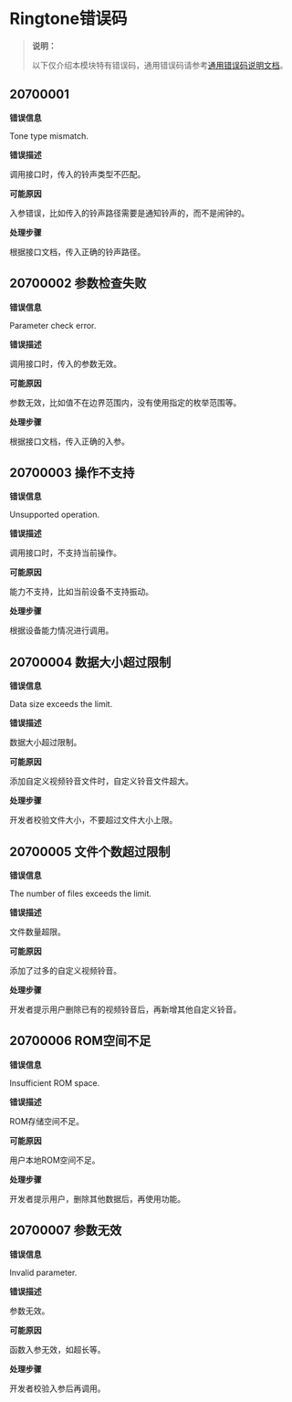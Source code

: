 # Ringtone错误码
<!--Kit: Audio Kit-->
<!--Subsystem: Multimedia-->
<!--Owner: @songshenke-->
<!--Designer: @caixuejiang; @hao-liangfei; @zhanganxiang-->
<!--Tester: @Filger-->
<!--Adviser: @zengyawen-->

> **说明：**
>
> 以下仅介绍本模块特有错误码，通用错误码请参考[通用错误码说明文档](../errorcode-universal.md)。

## 20700001

**错误信息**

Tone type mismatch.

**错误描述**

调用接口时，传入的铃声类型不匹配。

**可能原因**

入参错误，比如传入的铃声路径需要是通知铃声的，而不是闹钟的。

**处理步骤**

根据接口文档，传入正确的铃声路径。

## 20700002 参数检查失败

**错误信息**

Parameter check error.

**错误描述**

调用接口时，传入的参数无效。

**可能原因**

参数无效，比如值不在边界范围内，没有使用指定的枚举范围等。

**处理步骤**

根据接口文档，传入正确的入参。

## 20700003 操作不支持

**错误信息**

Unsupported operation.

**错误描述**

调用接口时，不支持当前操作。

**可能原因**

能力不支持，比如当前设备不支持振动。

**处理步骤**

根据设备能力情况进行调用。

## 20700004 数据大小超过限制

**错误信息**

Data size exceeds the limit.

**错误描述**

数据大小超过限制。

**可能原因**

添加自定义视频铃音文件时，自定义铃音文件超大。

**处理步骤**

开发者校验文件大小，不要超过文件大小上限。

## 20700005 文件个数超过限制

**错误信息**

The number of files exceeds the limit.

**错误描述**

文件数量超限。

**可能原因**

添加了过多的自定义视频铃音。

**处理步骤**

开发者提示用户删除已有的视频铃音后，再新增其他自定义铃音。

## 20700006 ROM空间不足

**错误信息**

Insufficient ROM space.

**错误描述**

ROM存储空间不足。

**可能原因**

用户本地ROM空间不足。

**处理步骤**

开发者提示用户，删除其他数据后，再使用功能。

## 20700007 参数无效

**错误信息**

Invalid parameter.

**错误描述**

参数无效。

**可能原因**

函数入参无效，如超长等。

**处理步骤**

开发者校验入参后再调用。